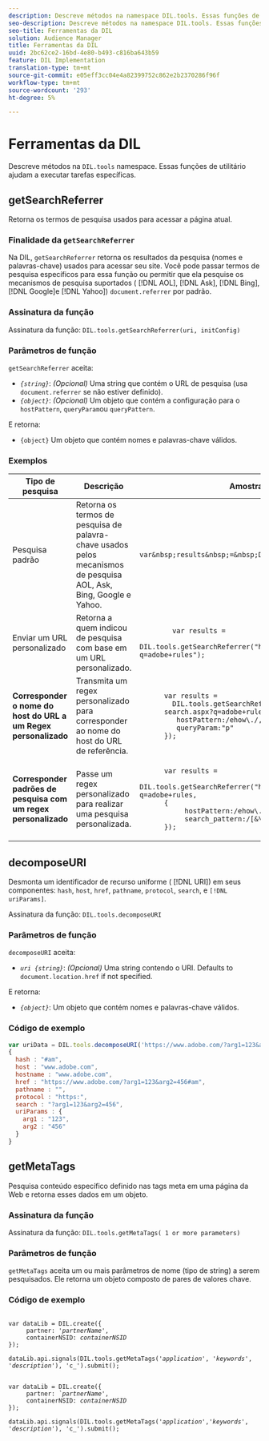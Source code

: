 ```yaml
---
description: Descreve métodos na namespace DIL.tools. Essas funções de utilitário ajudam a executar tarefas específicas.
seo-description: Descreve métodos na namespace DIL.tools. Essas funções de utilitário ajudam a executar tarefas específicas.
seo-title: Ferramentas da DIL
solution: Audience Manager
title: Ferramentas da DIL
uuid: 2bc62ce2-16bd-4e80-b493-c816ba643b59
feature: DIL Implementation
translation-type: tm+mt
source-git-commit: e05eff3cc04e4a82399752c862e2b2370286f96f
workflow-type: tm+mt
source-wordcount: '293'
ht-degree: 5%

---
```



# Ferramentas da DIL

Descreve métodos na `DIL.tools` namespace. Essas funções de utilitário ajudam a executar tarefas específicas.

<!-- 

c_dil_functions.xml

 -->

## getSearchReferrer

Retorna os termos de pesquisa usados para acessar a página atual.

<!-- 

r_dil_get_search_referrer.xml

 -->

### Finalidade da `getSearchReferrer`

Na DIL, `getSearchReferrer` retorna os resultados da pesquisa (nomes e palavras-chave) usados para acessar seu site. Você pode passar termos de pesquisa específicos para essa função ou permitir que ela pesquise os mecanismos de pesquisa suportados ( [!DNL AOL], [!DNL Ask], [!DNL Bing], [!DNL Google]e [!DNL Yahoo]) `document.referrer` por padrão.

### Assinatura da função

Assinatura da função: `DIL.tools.getSearchReferrer(uri, initConfig)`

### Parâmetros de função

`getSearchReferrer` aceita:

* *`{string}`*: *(Opcional)* Uma string que contém o URL de pesquisa (usa `document.referrer` se não estiver definido).
* *`{object}`*: *(Opcional)* Um objeto que contém a configuração para o `hostPattern`, `queryParam`ou `queryPattern`.

E retorna:

* `{object}` Um objeto que contém nomes e palavras-chave válidos.

### Exemplos

<table id="table_D035276601EC428295E4D619F05BB8D0"> 
 <thead> 
  <tr> 
   <th> Tipo de pesquisa </th> 
   <th> Descrição </th> 
   <th> Amostra de código </th> 
  </tr> 
 </thead>
 <tbody> 
  <tr> 
   <td> Pesquisa padrão</td> 
   <td> Retorna os termos de pesquisa de palavra-chave usados pelos mecanismos de pesquisa AOL, Ask, Bing, Google e Yahoo. </td> 
   <td>
      <code>var&amp;nbsp;results&amp;nbsp;=&amp;nbsp;DIL.tools.getSearchReferrer();</code> 
  </td>
  </tr> 
  <tr> 
   <td>Enviar um URL personalizado</td> 
   <td>Retorna a quem indicou de pesquisa com base em um URL personalizado.</td> 
   <td> 
  <code>
        var&nbsp;results&nbsp;= 
        DIL.tools.getSearchReferrer("https://www.ehow.com/search.aspx?q=adobe+rules");
  </code>
</td> 
  </tr> 
  <tr> 
   <td> <b>Corresponder o nome do host do URL a um Regex personalizado</b></td> 
   <td> Transmita um regex personalizado para corresponder ao nome do host do URL de referência. </td> 
   <td> 
  <code>
      var results = 
        DIL.tools.getSearchReferrer("https://www.ehow.com/
      search.aspx?q=adobe+rules",{ 
      &nbsp;&nbsp;&nbsp;hostPattern:/ehow\./, 
      &nbsp;&nbsp;&nbsp;queryParam:"p" 
      }); 
  </code>
  </td></tr> 
  <tr> 
   <td> <b>Corresponder padrões de pesquisa com um regex personalizado</b> </td> 
   <td> Passe um regex personalizado para realizar uma pesquisa personalizada. </td> 
   <td> 
    <code>
      var&nbsp;results&nbsp;= 
      DIL.tools.getSearchReferrer("https://www.ehow.com/search.aspx?q=adobe+rules,
      {
        &nbsp;&nbsp;&nbsp;hostPattern:/ehow\./, 
        &nbsp;&nbsp;&nbsp;search_pattern:/[&amp;\?]p=([^&amp;]+/ 
      });
    </code>
   </td> 
  </tr> 
 </tbody> 
</table>

## decomposeURI

Desmonta um identificador de recurso uniforme ( [!DNL URI]) em seus componentes: `hash`, `host`, `href`, `pathname`, `protocol`, `search`, e `[!DNL uriParams]`.

<!-- 

r_dil_decompose.xml

 -->

Assinatura da função: `DIL.tools.decomposeURI`

### Parâmetros de função

`decomposeURI` aceita:

* *`uri {string}`*: *(Opcional)* Uma string contendo o URI. Defaults to `document.location.href` if not specified.

E retorna:

* *`{object}`*: Um objeto que contém nomes e palavras-chave válidos.

### Código de exemplo


```javascript
var uriData = DIL.tools.decomposeURI('https://www.adobe.com/?arg1=123&arg2=456#am'); 
{ 
  hash : "#am", 
  host : "www.adobe.com", 
  hostname : "www.adobe.com", 
  href : "https://www.adobe.com/?arg1=123&arg2=456#am", 
  pathname : "", 
  protocol : "https:", 
  search : "?arg1=123&arg2=456", 
  uriParams : { 
    arg1 : "123", 
    arg2 : "456" 
  } 
}
```

## getMetaTags

Pesquisa conteúdo específico definido nas tags meta em uma página da Web e retorna esses dados em um objeto.

<!-- 

r_dil_get_metatags.xml

 -->

### Assinatura da função

Assinatura da função: `DIL.tools.getMetaTags( 1 or more parameters)`

### Parâmetros de função

`getMetaTags` aceita um ou mais parâmetros de nome (tipo de string) a serem pesquisados. Ele retorna um objeto composto de pares de valores chave.

### Código de exemplo

<pre class="&ldquo;javascript&rdquo;"><code>
var dataLib = DIL.create({ 
     partner: '<i>partnerName'</i>, 
     containerNSID: <i>containerNSID</i> 
}); 

dataLib.api.signals(DIL.tools.getMetaTags('<i>application</i>', '<i>keywords</i>',  '<i>description</i>'), 'c_').submit();
</code></pre>

<pre><code>
var dataLib = DIL.create({ 
     partner: <i>`partnerName'</i>, 
     containerNSID: <i>containerNSID</i> 
}); 

dataLib.api.signals(DIL.tools.getMetaTags('<i>application</i>','<i>keywords</i>', '<i>description</i>'), 'c_').submit();
</code></pre>
